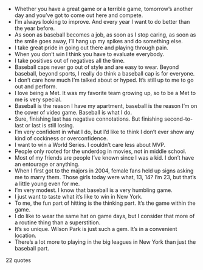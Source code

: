  - Whether you have a great game or a terrible game, tomorrow’s another day and you’ve got to come out here and compete.
 - I’m always looking to improve. And every year I want to do better than the year before.
 - As soon as baseball becomes a job, as soon as I stop caring, as soon as the smile goes away, I’ll hang up my spikes and do something else.
 - I take great pride in going out there and playing through pain.
 - When you don’t win I think you have to evaluate everybody.
 - I take positives out of negatives all the time.
 - Baseball caps never go out of style and are easy to wear. Beyond baseball, beyond sports, I really do think a baseball cap is for everyone.
 - I don’t care how much I’m talked about or hyped. It’s still up to me to go out and perform.
 - I love being a Met. It was my favorite team growing up, so to be a Met to me is very special.
 - Baseball is the reason I have my apartment, baseball is the reason I’m on the cover of video game. Baseball is what I do.
 - Sure, finishing last has negative connotations. But finishing second-to-last or last is still losing.
 - I’m very confident in what I do, but I’d like to think I don’t ever show any kind of cockiness or overconfidence.
 - I want to win a World Series. I couldn’t care less about MVP.
 - People only rooted for the underdog in movies, not in middle school.
 - Most of my friends are people I’ve known since I was a kid. I don’t have an entourage or anything.
 - When I first got to the majors in 2004, female fans held up signs asking me to marry them. Those girls today were what, 13, 14? I’m 23, but that’s a little young even for me.
 - I’m very modest. I know that baseball is a very humbling game.
 - I just want to taste what it’s like to win in New York.
 - To me, the fun part of hitting is the thinking part. It’s the game within the game.
 - I do like to wear the same hat on game days, but I consider that more of a routine thing than a superstition.
 - It’s so unique. Wilson Park is just such a gem. It’s in a convenient location.
 - There’s a lot more to playing in the big leagues in New York than just the baseball part.

22 quotes